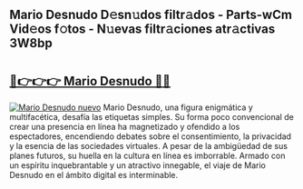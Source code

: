 ## Mario Desnudo D𝚎sn𝚞dos filtr𝚊dos - Parts-wCm Vid𝚎os f𝚘tos - N𝚞evas filtr𝚊ciones atr𝚊ctivas 3W8bp

# <h2><a href="http://mb7fyk.tromn.icu/?c=Mario+Desnudo">🔗👉👉👉 Mario Desnudo 🔗🔗</a></h2>

[![Mario Desnudo nuevo](https://i.imgur.com/pEAQMta.gif)](http://mb7fyk.tromn.icu/?c=Mario+Desnudo)
Mario Desnudo, una figura enigmática y multifacética, desafía las etiquetas simples. Su forma poco convencional de crear una presencia en línea ha magnetizado y ofendido a los espectadores, encendiendo debates sobre el consentimiento, la privacidad y la esencia de las sociedades virtuales. A pesar de la ambigüedad de sus planes futuros, su huella en la cultura en línea es imborrable. Armado con un espíritu inquebrantable y un atractivo innegable, el viaje de Mario Desnudo en el ámbito digital es interminable.
